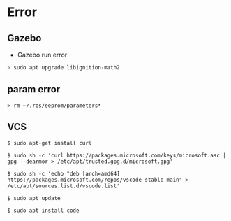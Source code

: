 # Error
## Gazebo
 * Gazebo run error
```bash
> sudo apt upgrade libignition-math2
```

## param error
```
> rm ~/.ros/eeprom/parameters*
```

## VCS
```
$ sudo apt-get install curl

$ sudo sh -c 'curl https://packages.microsoft.com/keys/microsoft.asc | gpg --dearmor > /etc/apt/trusted.gpg.d/microsoft.gpg'

$ sudo sh -c 'echo "deb [arch=amd64] https://packages.microsoft.com/repos/vscode stable main" > /etc/apt/sources.list.d/vscode.list'

$ sudo apt update

$ sudo apt install code

```
